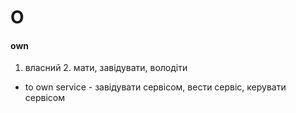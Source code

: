 # O

#### own
1. власний 2. мати, завідувати, володіти
  - to own service - завідувати сервісом, вести сервіс, керувати сервісом
